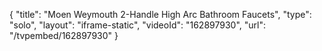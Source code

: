 {
    "title": "Moen Weymouth 2-Handle High Arc Bathroom Faucets",
    "type": "solo",
    "layout": "iframe-static",
    "videoId": "162897930",
    "url": "\/tvpembed\/162897930"
}
